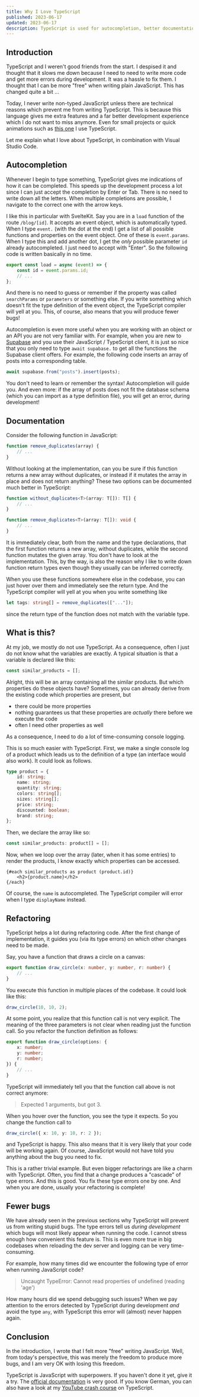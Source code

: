 ```yaml
---
title: Why I Love TypeScript
published: 2023-06-17
updated: 2023-06-17
description: TypeScript is used for autocompletion, better documentation and understanding of code, and to reduce bugs.
---
```


## Introduction

TypeScript and I weren't good friends from the start. I despised it and thought that it slows me down because I need to need to write more code and get more errors during development. It was a hassle to fix them. I thought that I can be more "free" when writing plain JavaScript. This has changed quite a bit ...

Today, I never write non-typed JavaScript unless there are technical reasons which prevent me from writing TypeScript. This is because this language gives me extra features and a far better development experience which I do not want to miss anymore. Even for small projects or quick animations such as [this one](/projects/pixel-animation) I use TypeScript.

Let me explain what I love about TypeScript, in combination with Visual Studio Code.

## Autocompletion

Whenever I begin to type something, TypeScript gives me indications of how it can be completed. This speeds up the development process a lot since I can just accept the completion by Enter or Tab. There is no need to write down all the letters. When multiple completions are possible, I navigate to the correct one with the arrow keys.

I like this in particular with SvelteKit. Say you are in a `load` function of the route `/blog/[id]`. It accepts an event object, which is automatically typed. When I type `event.` (with the dot at the end) I get a list of all possible functions and properties on the event object. One of these is `event.params`. When I type this and add another dot, I get the _only_ possible parameter `id` already autocompleted. I just need to accept with "Enter". So the following code is written basically in no time.

```typescript
export const load = async (event) => {
	const id = event.params.id;
	// ...
};
```

And there is no need to guess or remember if the property was called `searchParams` or `parameters` or something else. If you write something which doesn't fit the type definition of the event object, the TypeScript compiler will yell at you. This, of course, also means that you will produce fewer bugs!

Autocompletion is even more useful when you are working with an object or an API you are not very familiar with. For example, when you are new to [Supabase](https://supabase.com) and you use their JavaScript / TypeScript client, it is just so nice that you only need to type `await supabase.` to get all the functions the Supabase client offers. For example, the following code inserts an array of posts into a corresponding table.

```typescript
await supabase.from("posts").insert(posts);
```

You don't need to learn or remember the syntax! Autocompletion will guide you. And even more: if the array of posts does not fit the database schema (which you can import as a type definition file), you will get an error, during development!

## Documentation

Consider the following function in JavaScript:

```javascript
function remove_duplicates(array) {
	// ...
}
```

Without looking at the implementation, can you be sure if this function returns a new array without duplicates, or instead if it mutates the array in place and does not return anything? These two options can be documented much better in TypeScript:

```typescript
function without_duplicates<T>(array: T[]): T[] {
	// ...
}

function remove_duplicates<T>(array: T[]): void {
	// ...
}
```

It is immediately clear, both from the name and the type declarations, that the first function returns a new array, without duplicates, while the second function mutates the given array. You don't have to look at the implementation. This, by the way, is also the reason why I like to write down function return types even though they usually can be inferred correctly.

When you use these functions somewhere else in the codebase, you can just hover over them and immediately see the return type. And the TypeScript compiler will yell at you when you write something like

```typescript
let tags: string[] = remove_duplicates(["..."]);
```

since the return type of the function does not match with the variable type.

## What is this?

At my job, we mostly do not use TypeScript. As a consequence, often I just do not know what the variables are exactly. A typical situation is that a variable is declared like this:

```javascript
const similar_products = [];
```

Alright, this will be an array containing all the similar products. But which properties do these objects have? Sometimes, you can already derive from the existing code which properties are present, but

- there could be more properties
- nothing guarantees us that these properties are _actually_ there before we execute the code
- often I need other properties as well

As a consequence, I need to do a lot of time-consuming console logging.

This is so much easier with TypeScript. First, we make a single console log of a product which leads us to the definition of a type (an interface would also work). It could look as follows.

```typescript
type product = {
	id: string;
	name: string;
	quantity: string;
	colors: string[];
	sizes: string[];
	price: string;
	discounted: boolean;
	brand: string;
};
```

Then, we declare the array like so:

```typescript
const similar_products: product[] = [];
```

Now, when we loop over the array (later, when it has some entries)
to render the products, I know exactly which properties can be accessed.

```svelte
{#each similar_products as product (product.id)}
	<h2>{product.name}</h2>
{/each}
```

Of course, the `name` is autocompleted. The TypeScript compiler will error when I type `displayName` instead.

## Refactoring

TypeScript helps a lot during refactoring code. After the first change of implementation, it guides you (via its type errors) on which other changes need to be made.

Say, you have a function that draws a circle on a canvas:

```typescript
export function draw_circle(x: number, y: number, r: number) {
	// ...
}
```

You execute this function in multiple places of the codebase. It could look like this:

```typescript
draw_circle(10, 10, 2);
```

At some point, you realize that this function call is not very explicit. The meaning of the three parameters is not clear when reading just the function call. So you refactor the function definition as follows:

```typescript
export function draw_circle(options: {
	x: number;
	y: number;
	r: number;
}) {
	// ...
}
```

TypeScript will immediately tell you that the function call above is not correct anymore:

> Expected 1 arguments, but got 3.

When you hover over the function, you see the type it expects. So you change the function call to

```typescript
draw_circle({ x: 10, y: 10, r: 2 });
```

and TypeScript is happy. This also means that it is very likely that your code will be working again. Of course, JavaScript would not have told you anything about the bug you need to fix.

This is a rather trivial example. But even bigger refactorings are like a charm with TypeScript. Often, you find that a change produces a "cascade" of type errors. And this is good. You fix these type errors one by one. And when you are done, usually your refactoring is complete!

## Fewer bugs

We have already seen in the previous sections why TypeScript will prevent us from writing stupid bugs. The type errors tell us _during development_ which bugs will most likely appear when running the code. I cannot stress enough how convenient this feature is. This is even more true in big codebases when reloading the dev server and logging can be very time-consuming.

For example, how many times did we encounter the following type of error when running JavaScript code?

> Uncaught TypeError: Cannot read properties of undefined (reading 'age')

How many hours did we spend debugging such issues? When we pay attention to the
errors detected by TypeScript during development _and_ avoid the type `any`, with TypeScript this error will (almost) never happen again.

## Conclusion

In the introduction, I wrote that I felt more "free" writing JavaScript. Well, from today's perspective, this was merely the freedom to produce more bugs, and I am very OK with losing this freedom.

TypeScript is JavaScript with superpowers. If you haven't done it yet, give it a try. The [official documentation](https://typescriptlang.org/docs) is very good. If you know German, you can also have a look at my [YouTube crash course](https://www.youtube.com/watch?v=I4w4zO8AVes) on TypeScript.
